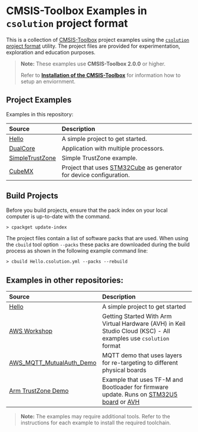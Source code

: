 # CMSIS-Toolbox Examples in `csolution` project format

This is a collection of [CMSIS-Toolbox](https://github.com/Open-CMSIS-Pack/cmsis-toolbox) project examples using the [`csolution` project format](https://github.com/Open-CMSIS-Pack/cmsis-toolbox/blob/main/docs/YML-Input-Format.md) utility.  The project files are provided for experimentation, exploration and education purposes.

> **Note:** These examples use **CMSIS-Toolbox 2.0.0** or higher.
> 
> Refer to [**Installation of the CMSIS-Toolbox**](https://github.com/Open-CMSIS-Pack/cmsis-toolbox/blob/main/docs/installation.md) for information how to setup an enviornment.

## Project Examples

Examples in this repository:

Source                               | Description
:------------------------------------|:----------------------------------
[Hello](./Hello)                     | A simple project to get started.
[DualCore](./DualCore)               | Application with multiple processors.
[SimpleTrustZone](./SimpleTrustZone) | Simple TrustZone example.
[CubeMX](./CubeMX)                   | Project that uses [STM32Cube](https://github.com/Open-CMSIS-Pack/cmsis-toolbox/tree/main/docs/CubeMX.md) as generator for device configuration.

## Build Projects

Before you build projects, ensure that the pack index on your local computer is up-to-date with the command.

```txt
> cpackget update-index        
```

The project files  contain a list of software packs that are used. When using the `cbuild` tool option `--packs` these packs are downloaded during the build process as shown in the following example command line:

```txt
> cbuild Hello.csolution.yml --packs --rebuild
```

## Examples in other repositories:

Source            | Description
:-----------------|:----------------------------------
[Hello](./Hello)  | A simple project to get started
[AWS Workshop](https://catalog.us-east-1.prod.workshops.aws/workshops/30043722-0362-4859-bc6f-c28836a2d7ac/en-US)  | Getting Started With Arm Virtual Hardware (AVH) in Keil Studio Cloud (KSC) - All examples use `csolution` format
[AWS_MQTT_MutualAuth_Demo](https://github.com/Open-CMSIS-Pack/AWS_MQTT_MutualAuth_SW_Framework)                    | MQTT demo that uses layers for re-targeting to different physical boards
[Arm TrustZone Demo](https://github.com/MDK-Packs/TrustZone)                                                       | Example that uses TF-M and Bootloader for firmware update.  Runs on [STM32U5 board](https://www.st.com/en/evaluation-tools/b-u585i-iot02a.html) or [AVH](https://avh.arm.com/)

>**Note:** The examples may require additional tools. Refer to the instructions for each example to install the required toolchain.
